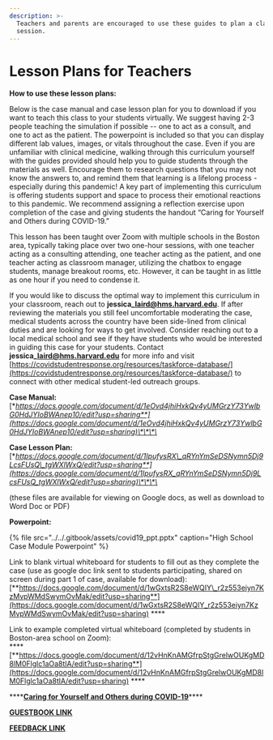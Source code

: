 ```yaml
---
description: >-
  Teachers and parents are encouraged to use these guides to plan a class
  session.
---
```


# Lesson Plans for Teachers

**How to use these lesson plans:** 

Below is the case manual and case lesson plan for you to download if you want to teach this class to your students virtually. We suggest having 2-3 people teaching the simulation if possible -- one to act as a consult, and one to act as the patient. The powerpoint is included so that you can display different lab values, images, or vitals throughout the case. Even if you are unfamiliar with clinical medicine, walking through this curriculum yourself with the guides provided should help you to guide students through the materials as well. Encourage them to research questions that you may not know the answers to, and remind them that learning is a lifelong process - especially during this pandemic! A key part of implementing this curriculum is offering students support and space to process their emotional reactions to this pandemic. We recommend assigning a reflection exercise upon completion of the case and giving students the handout “Caring for Yourself and Others during COVID-19.” 

This lesson has been taught over Zoom with multiple schools in the Boston area, typically taking place over two one-hour sessions, with one teacher acting as a consulting attending, one teacher acting as the patient, and one teacher acting as classroom manager, utilizing the chatbox to engage students, manage breakout rooms, etc. However, it can be taught in as little as one hour if you need to condense it. 

If you would like to discuss the optimal way to implement this curriculum in your classroom, reach out to **jessica\_laird@hms.harvard.edu**. If after reviewing the materials you still feel uncomfortable moderating the case, medical students across the country have been side-lined from clinical duties and are looking for ways to get involved. Consider reaching out to a local medical school and see if they have students who would be interested in guiding this case for your students. Contact **jessica\_laird@hms.harvard.edu** for more info and visit [https://covidstudentresponse.org/resources/taskforce-database/](https://covidstudentresponse.org/resources/taskforce-database/) to connect with other medical student-led outreach groups.

**Case Manual:** [**https://docs.google.com/document/d/1eOvd4jhiHxkQv4yUMGrzY73YwlbG0HdJYIoBWAnep10/edit?usp=sharing**](https://docs.google.com/document/d/1eOvd4jhiHxkQv4yUMGrzY73YwlbG0HdJYIoBWAnep10/edit?usp=sharing)\*\*\*\*

**Case Lesson Plan:** [**https://docs.google.com/document/d/1IpufysRX\_qRYnYmSeDSNymn5Dj9LcsFUsQ\_tgWXlWxQ/edit?usp=sharing**](https://docs.google.com/document/d/1IpufysRX_qRYnYmSeDSNymn5Dj9LcsFUsQ_tgWXlWxQ/edit?usp=sharing)\*\*\*\*

\(these files are available for viewing on Google docs, as well as download to Word Doc or PDF\)

**Powerpoint:** 

{% file src="../../.gitbook/assets/covid19\_ppt.pptx" caption="High School Case Module Powerpoint" %}

Link to blank virtual whiteboard for students to fill out as they complete the case \(use as google doc link sent to students participating, shared on screen during part 1 of case, available for download\): [**https://docs.google.com/document/d/1wGxtsR2S8eWQIY\_r2z553eiyn7KzMvpWMdSwymOvMak/edit?usp=sharing**](https://docs.google.com/document/d/1wGxtsR2S8eWQIY_r2z553eiyn7KzMvpWMdSwymOvMak/edit?usp=sharing) ****

Link to example completed virtual whiteboard \(completed by students in Boston-area school on Zoom\):  
****[**https://docs.google.com/document/d/12vHnKnAMGfrpStgGrelwOUKgMD8lM0Flglc1aOa8tlA/edit?usp=sharing**](https://docs.google.com/document/d/12vHnKnAMGfrpStgGrelwOUKgMD8lM0Flglc1aOa8tlA/edit?usp=sharing) ****

\*\*\*\*[**Caring for Yourself and Others during COVID-19**](caring-for-yourself-and-others-during-covid-19.md)\*\*\*\*

[**GUESTBOOK LINK**](https://forms.gle/r9KRC4u89HDtCAJo7)

[**FEEDBACK LINK**](https://forms.gle/CtWEwbS92x9qJVNP8)  
  


